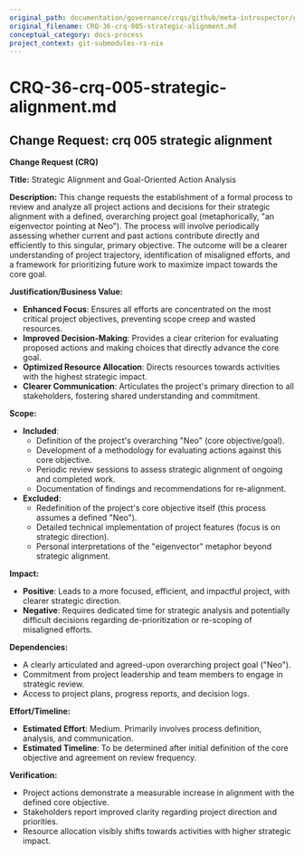 ```yaml
---
original_path: documentation/governance/crqs/github/meta-introspector/git-submodules-rs-nix/docs/crq_standardized/CRQ-36-crq-005-strategic-alignment.md
original_filename: CRQ-36-crq-005-strategic-alignment.md
conceptual_category: docs-process
project_context: git-submodules-rs-nix
---
```


# CRQ-36-crq-005-strategic-alignment.md

## Change Request: crq 005 strategic alignment
**Change Request (CRQ)**

**Title:** Strategic Alignment and Goal-Oriented Action Analysis

**Description:**
This change requests the establishment of a formal process to review and analyze all project actions and decisions for their strategic alignment with a defined, overarching project goal (metaphorically, "an eigenvector pointing at Neo"). The process will involve periodically assessing whether current and past actions contribute directly and efficiently to this singular, primary objective. The outcome will be a clearer understanding of project trajectory, identification of misaligned efforts, and a framework for prioritizing future work to maximize impact towards the core goal.

**Justification/Business Value:**
*   **Enhanced Focus**: Ensures all efforts are concentrated on the most critical project objectives, preventing scope creep and wasted resources.
*   **Improved Decision-Making**: Provides a clear criterion for evaluating proposed actions and making choices that directly advance the core goal.
*   **Optimized Resource Allocation**: Directs resources towards activities with the highest strategic impact.
*   **Clearer Communication**: Articulates the project's primary direction to all stakeholders, fostering shared understanding and commitment.

**Scope:**
*   **Included**:
    *   Definition of the project's overarching "Neo" (core objective/goal).
    *   Development of a methodology for evaluating actions against this core objective.
    *   Periodic review sessions to assess strategic alignment of ongoing and completed work.
    *   Documentation of findings and recommendations for re-alignment.
*   **Excluded**:
    *   Redefinition of the project's core objective itself (this process assumes a defined "Neo").
    *   Detailed technical implementation of project features (focus is on strategic direction).
    *   Personal interpretations of the "eigenvector" metaphor beyond strategic alignment.

**Impact:**
*   **Positive**: Leads to a more focused, efficient, and impactful project, with clearer strategic direction.
*   **Negative**: Requires dedicated time for strategic analysis and potentially difficult decisions regarding de-prioritization or re-scoping of misaligned efforts.

**Dependencies:**
*   A clearly articulated and agreed-upon overarching project goal ("Neo").
*   Commitment from project leadership and team members to engage in strategic review.
*   Access to project plans, progress reports, and decision logs.

**Effort/Timeline:**
*   **Estimated Effort**: Medium. Primarily involves process definition, analysis, and communication.
*   **Estimated Timeline**: To be determined after initial definition of the core objective and agreement on review frequency.

**Verification:**
*   Project actions demonstrate a measurable increase in alignment with the defined core objective.
*   Stakeholders report improved clarity regarding project direction and priorities.
*   Resource allocation visibly shifts towards activities with higher strategic impact.
